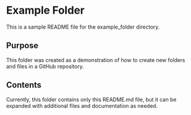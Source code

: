 # Example Folder

This is a sample README file for the example_folder directory.

## Purpose

This folder was created as a demonstration of how to create new folders and files in a GitHub repository.

## Contents

Currently, this folder contains only this README.md file, but it can be expanded with additional files and documentation as needed.
